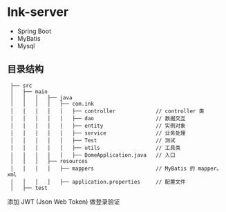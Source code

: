 # Ink-server

- Spring Boot
- MyBatis
- Mysql

## 目录结构

     ├── src
     │   ├── main                          
     │   │   │   ├── java
     │   │   │   │   ├── com.ink                
     │   │   │   │   │   ├── controller             // controller 类
     │   │   │   │   │   ├── dao                    // 数据交互
     │   │   │   │   │   ├── entity                 // 实例对象
     │   │   │   │   │   ├── service                // 业务处理
     │   │   │   │   │   ├── Test                   // 测试
     │   │   │   │   │   ├── utils                  // 工具类
     │   │   │   │   │   ├── DomeApplication.java   // 入口
     │   │   │   ├── resources
     │   │   │   │   ├── mappers                    // MyBatis 的 mapper。xml
     │   │   │   │   ├── application.properties     // 配置文件
     │   ├── test 


添加 JWT (Json Web Token)
做登录验证